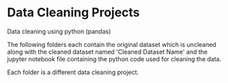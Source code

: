 # Data Cleaning Projects
Data cleaning using python (pandas) 

The following folders each contain the original dataset which is uncleaned along with the cleaned dataset named 'Cleaned Dataset Name' and the jupyter notebook file containing the python code used for cleaning the data. 

Each folder is a different data cleaning project. 
